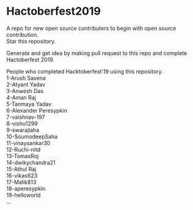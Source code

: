 # Hactoberfest2019
A repo for new open source contributers to begin with open source contribution. <br />
Star this repository.

Generate and get idea by making pull request to this repo and complete Hactoberfest 2019. <br />

People who completed Hacktoberfest'19 using this repository. <br />
1-Arush Saxena <br />
2-Atyant Yadav <br />
3-Anwesh Das <br />
4-Aman Raj <br />
5-Tanmaya Yadav <br />
6-Alexander Peresypkin <br />
7-vaishnav-197 <br />
8-vishu1299 <br />
9-swarajlaha <br />
10-SoumodeepSaha <br />
11-vinaysankar30 <br />
12-Ruchi-nitd <br />
13-TomasRoj <br />
14-dwikychandra21 <br />
15-Athul Raj <br />
16-vikas623 <br />
17-Malik813 <br />
18-aperesypkin <br />
19-helloworld <br/>
...
